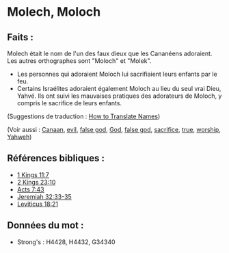 # Molech, Moloch

## Faits :

Molech était le nom de l'un des faux dieux que les Cananéens adoraient. Les autres orthographes sont "Moloch" et "Molek".

* Les personnes qui adoraient Moloch lui sacrifiaient leurs enfants par le feu.
* Certains Israélites adoraient également Moloch au lieu du seul vrai Dieu, Yahvé. Ils ont suivi les mauvaises pratiques des adorateurs de Moloch, y compris le sacrifice de leurs enfants.

(Suggestions de traduction : [How to Translate Names](rc://en/ta/man/translate/translate-names))

(Voir aussi : [Canaan](../names/canaan.md), [evil](../kt/evil.md), [false god](../kt/falsegod.md), [God](../kt/god.md), [false god](../kt/falsegod.md), [sacrifice](../other/sacrifice.md), [true](../kt/true.md), [worship](../kt/worship.md), [Yahweh](../kt/yahweh.md))

## Références bibliques :

* [1 Kings 11:7](rc://en/tn/help/1ki/11/07)
* [2 Kings 23:10](rc://en/tn/help/2ki/23/10)
* [Acts 7:43](rc://en/tn/help/act/07/43)
* [Jeremiah 32:33-35](rc://en/tn/help/jer/32/33)
* [Leviticus 18:21](rc://en/tn/help/lev/18/21)

## Données du mot :

* Strong's : H4428, H4432, G34340
